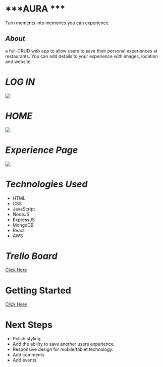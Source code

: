 # ***AURA ***
Turn moments into memories you can experience. 

## ***About***

a full-CRUD web app to allow users to save their personal experiences at restaurants. You can add details to your experience with images, location and website. 



# ***LOG IN***

![](https://i.imgur.com/5AfzyiF.png)




# ***HOME***

![](https://i.imgur.com/OwJ9Car.png)


# ***Experience Page***

![](https://i.imgur.com/2vQRAIE.png)

# ***Technologies Used***

* HTML
* CSS
* JavaScript
* NodeJS
* ExpressJS
* MongoDB
* React
* AWS

# ***Trello Board***
[Click Here](https://trello.com/b/8sRIRyne/project-4)

# Getting Started #

[Click Here](aura.up.railway.app)


# Next Steps #

* Polish styling.
* Add the ability to save another users experience.
* Responsive design for mobile/tablet technology.
* Add comments
* Add events